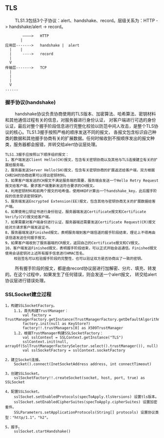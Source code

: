 ## TLS

&emsp;&emsp; TLS1.3包括3个子协议：alert、handshake、record。层级关系为：HTTP -> handshake/alert -> record。

            ————>   HTTP
           |
    应用层------->   handshake |  alert
      |    |
      |     ---->   record
      |
      V
    传输层------->   TCP
      |        
      |
      |
      V
    ......

### 握手协议(handshake)
&emsp;&emsp; handshake协议负责协商使用的TLS版本、加密算法、哈希算法、密钥材料和其他通信过程有关的信息，对服务器进行身份认证，
对客户端进行可选的身份认证，最后对整个握手阶段信息进行完整化校验以防范中间人攻击，是整个TLS协议的核心。TLS1.3握手按照严格的顺序发送不同的报文，
各报文包含标识自己种类的数据和其他握手协商有关的扩展数据。任何时候收到不按顺序发出的报文种类，服务器都会报错，并转交给alert协议层处理。

    TLS1.3握手应按照以下顺序组织报文：
    1，客户端发送Client Hello(CH)报文，包含有关密钥协商以及其他与TLS连接建立有关的扩展给服务端。
    2，服务器发送Server Hello(SH)报文，包含有关密钥协商的扩展返还给客户端，双方根据CH和SH的协商结果可以得出密钥材料。
    3，如果客户端发送的CH报文不满足服务端的需要，服务端会发送一个Hello Retry Request报文给客户端，要求客户端重新发送符合要求的CH报文。
    4，利用密钥材料和前两个报文的哈希值，使用HKDF计算出一个handshake_key，此后握手阶段的信息受该密钥保护。
    5，服务端发送Encrypted Extension(EE)报文，包含其他与密钥协商无关的扩展数据给客户端。
    6，如果使用公钥证书进行身份验证，服务器端发送Certificate报文和Certificate Verify(CV)报文给客户端。
    7，如果需要对客户端身份进行认证，服务器端还需要发送Certificate Request(CR)报文给对方请求客户端发送证书。
    8，服务器端发送Finished报文。表明服务端到客户端信道的握手阶段结束，理论上不得再由该信道发送任何握手报文。
    9，如果客户端收到了服务器端的CR报文，返回自己的Certificate报文和CV报文。
    10，客户端发送Finished报文，表明握手阶段结束，可以正式开始会话通信。Finished报文使用会话密钥对上述所有握手信息进行HMAC签名，
        校验签名可以检验握手阶段的完整性，也可以验证双方是否协商出了一致的密钥。
        
&emsp;&emsp; 所有握手阶段的报文，都是由record协议层进行加解密、分片、填充、转发的。在这个过程中，如果发生了任何错误，则会发送一个alert报文，
转交给alert协议层进行错误处理。

### SSLSocket建立过程

    1，构建SSLSocketFactory。
        1.1，首先构建TrustManager：
            val factory = TrustManagerFactory.getInstance(TrustManagerFactory.getDefaultAlgorithm())
            factory.init(null as KeyStore?)
            factory!!.trustManagers[0] as X509TrustManager
        1.2，根据TrustManager构建SSLSocketFactory：
            val sslContext = SSLContext.getInstance("TLS")
            sslContext.init(null, arrayOf(SslTrustManagerFactorySelector.select().trustManager()), null)
            val sslSocketFactory = sslContext.socketFactory
    
    2，建立Socket连接。
        Socket().connect(InetSocketAddress address, int connectTimeout)

    3，创建SSLSocket。
        sslSocketFactory!!.createSocket(socket, host, port, true) as SSLSocket

    4，配置SSLSocket。
        sslSocket.setEnabledProtocols(specToApply.tlsVersions) 设置tls版本。
        sslSocket.setEnabledCipherSuites(specToApply.cipherSuites) 设置加密套件。
        SSLParameters.setApplicationProtocols(String[] protocols) 设置协议类型："http/1.1"，"h2"。

    5，握手。
        sslSocket.startHandshake()

    